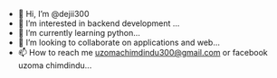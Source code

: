 - 👋 Hi, I’m @dejii300
- 👀 I’m interested in backend development ...
- 🌱 I’m currently learning python...
- 💞️ I’m looking to collaborate on applications and web...
- 📫 How to reach me uzomachimdindu300@gmail.com or facebook uzoma chimdindu...

<!---
dejii300/dejii300 is a ✨ special ✨ repository because its `README.md` (this file) appears on your GitHub profile.
You can click the Preview link to take a look at your changes.
--->
